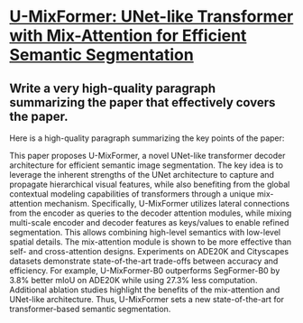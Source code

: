 # [U-MixFormer: UNet-like Transformer with Mix-Attention for Efficient   Semantic Segmentation](https://arxiv.org/abs/2312.06272)

## Write a very high-quality paragraph summarizing the paper that effectively covers the paper.

 Here is a high-quality paragraph summarizing the key points of the paper:

This paper proposes U-MixFormer, a novel UNet-like transformer decoder architecture for efficient semantic image segmentation. The key idea is to leverage the inherent strengths of the UNet architecture to capture and propagate hierarchical visual features, while also benefiting from the global contextual modeling capabilities of transformers through a unique mix-attention mechanism. Specifically, U-MixFormer utilizes lateral connections from the encoder as queries to the decoder attention modules, while mixing multi-scale encoder and decoder features as keys/values to enable refined segmentation. This allows combining high-level semantics with low-level spatial details. The mix-attention module is shown to be more effective than self- and cross-attention designs. Experiments on ADE20K and Cityscapes datasets demonstrate state-of-the-art trade-offs between accuracy and efficiency. For example, U-MixFormer-B0 outperforms SegFormer-B0 by 3.8% better mIoU on ADE20K while using 27.3% less computation. Additional ablation studies highlight the benefits of the mix-attention and UNet-like architecture. Thus, U-MixFormer sets a new state-of-the-art for transformer-based semantic segmentation.
